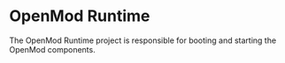 # OpenMod Runtime

The OpenMod Runtime project is responsible for booting and starting the OpenMod components.